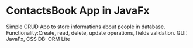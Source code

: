 # ContactsBook App in JavaFx
Simple CRUD App to store informations about people in database.
Functionality:Create, read, delete, update operations, fields validation. 
GUI: JavaFx, CSS
DB: ORM Lite




